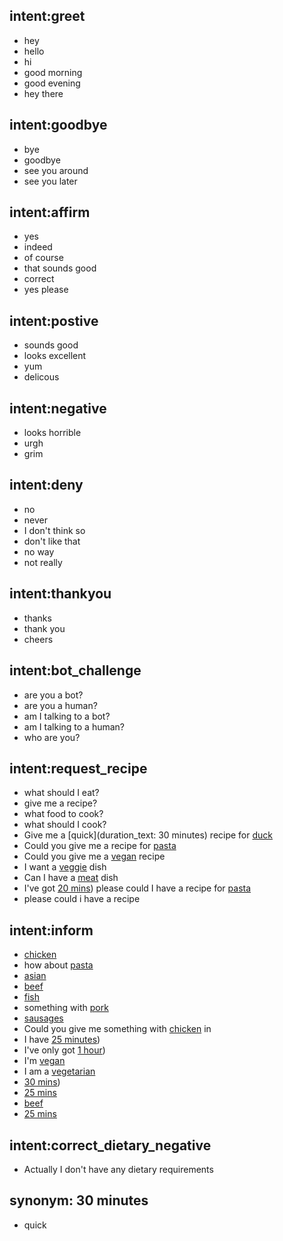 ## intent:greet
- hey
- hello
- hi
- good morning
- good evening
- hey there

## intent:goodbye
- bye
- goodbye
- see you around
- see you later

## intent:affirm
- yes
- indeed
- of course
- that sounds good
- correct
- yes please

## intent:postive
- sounds good
- looks excellent
- yum
- delicous

## intent:negative
- looks horrible
- urgh
- grim

## intent:deny
- no
- never
- I don't think so
- don't like that
- no way
- not really

## intent:thankyou
- thanks
- thank you
- cheers

## intent:bot_challenge
- are you a bot?
- are you a human?
- am I talking to a bot?
- am I talking to a human?
- who are you?

## intent:request_recipe
- what should I eat?
- give me a recipe?
- what food to cook?
- what should I cook?
- Give me a [quick](duration_text: 30 minutes) recipe for [duck](main)
- Could you give me a recipe for [pasta](main)
- Could you give me a [vegan](dietary) recipe
- I want a [veggie](dietary) dish
- Can I have a [meat](dietary) dish
- I've got [20 mins](duration_text)) please could I have a recipe for [pasta](main)
- please could i have a recipe

## intent:inform
- [chicken](main)
- how about [pasta](main)
- [asian](main)
- [beef](main)
- [fish](main)
- something with [pork](main)
- [sausages](main)
- Could you give me something with [chicken](main) in
- I have [25 minutes](duration_text))
- I've only got [1 hour](duration_text))
- I'm [vegan](dietary)
- I am a [vegetarian](dietary)
- [30 mins](duration_text))
- [25 mins](duration_text)
- [beef](main)
- [25 mins](duration_text)

## intent:correct_dietary_negative
- Actually I don't have any dietary requirements

## synonym: 30 minutes
- quick
